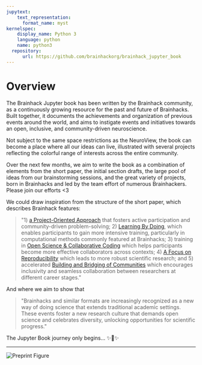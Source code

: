 ```yaml
---
jupytext:
    text_representation:
      format_name: myst
kernelspec:
    display_name: Python 3
    language: python
    name: python3
  repository:
      url: https://github.com/brainhackorg/brainhack_jupyter_book
---
```


# Overview

The Brainhack Jupyter book has been written by the Brainhack community, as a continuously growing resource for the past and future of Brainhacks. Built together, it documents the achievements and organization of previous events around the world, and aims to instigate events and initiatives towards an open, inclusive, and community-driven neuroscience.

Not subject to the same space restrictions as the NeuroView, the book can become a place where all our ideas can live, illustrated with several projects reflecting the colorful range of interests across the entire community.

Over the next few months, we aim to write the book as a combination of elements from the short paper, the initial section drafts, the large pool of ideas from our brainstorming sessions, and the great variety of projects, born in Brainhacks and led by the team effort of numerous Brainhackers. Please join our efforts <3

We could draw inspiration from the structure of the short paper, which describes Brainhack features:

> "1) [a Project-Oriented Approach](//brainhack.org/brainhack_jupyter_book/preprint_manuscript.html#a-project-oriented-approach) that fosters active participation and community-driven problem-solving; 2) [Learning By Doing](//brainhack.org/brainhack_jupyter_book/preprint_manuscript.html#learning-by-doing), which enables participants to gain more intensive training, particularly in computational methods commonly featured at Brainhacks; 3) training in [Open Science & Collaborative Coding](//brainhack.org/brainhack_jupyter_book/preprint_manuscript.html#open-science-&-collaborative-coding) which helps participants become more effective collaborators across contexts; 4) [A Focus on Reproducibility](//brainhack.org/brainhack_jupyter_book/preprint_manuscript.html#a-focus-on-reproducibility) which leads to more robust scientific research; and 5) accelerated [Building and Bridging of Communities](//brainhack.org/brainhack_jupyter_book/preprint_manuscript.html#building-and-bridging-communities) which encourages inclusivity and seamless collaboration between researchers at different career stages."

And where we aim to show that

> "Brainhacks and similar formats are increasingly recognized as a new way of doing science that extends traditional academic settings. These events foster a new research culture that demands open science and celebrates diversity, unlocking opportunities for scientific progress."
 
The Jupyter Book journey only begins… ✨🚀✨

---

![Preprint Figure](static/preprint_figure.png)
